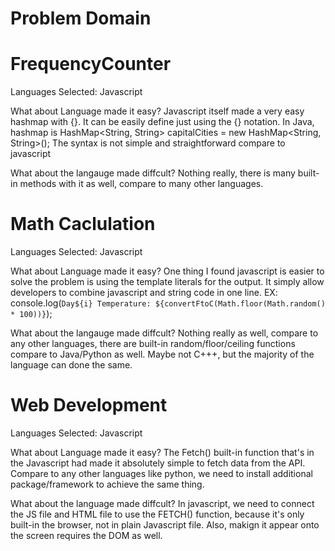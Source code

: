 # Problem Domain
# FrequencyCounter
 Languages Selected: Javascript
 
 What about Language made it easy? Javascript itself made a very easy hashmap with {}. It can be easily define just using the {} notation. In Java, hashmap is 
 HashMap<String, String> capitalCities = new HashMap<String, String>(); The syntax is not simple and straightforward compare to javascript
 
 What about the langauge made diffcult? Nothing really, there is many built-in methods with it as well, compare to many other languages.

# Math Caclulation
Languages Selected: Javascript

What about Language made it easy? One thing I found javascript is easier to solve the problem is using the template literals for the output. It simply allow developers to combine javascript and string code in one line.  EX: console.log(`Day${i} Temperature: ${convertFtoC(Math.floor(Math.random() * 100))}`);

What about the langauge made diffcult? Nothing really as well, compare to any other languages, there are built-in random/floor/ceiling functions compare to Java/Python as well. Maybe not C+++, but the majority of the language can done the same.

# Web Development
Languages Selected: Javascript

What about Language made it easy? The Fetch() built-in function that's in the Javascript had made it absolutely simple to fetch data from the API. Compare to any other languages like python, we need to install additional package/framework to achieve the same thing.

What about the language made diffcult? In javascript, we need to connect the JS file and HTML file to use the FETCH() function, because it's only built-in the browser, not in plain Javascript file. Also, makign it appear onto the screen requires the DOM as well.
